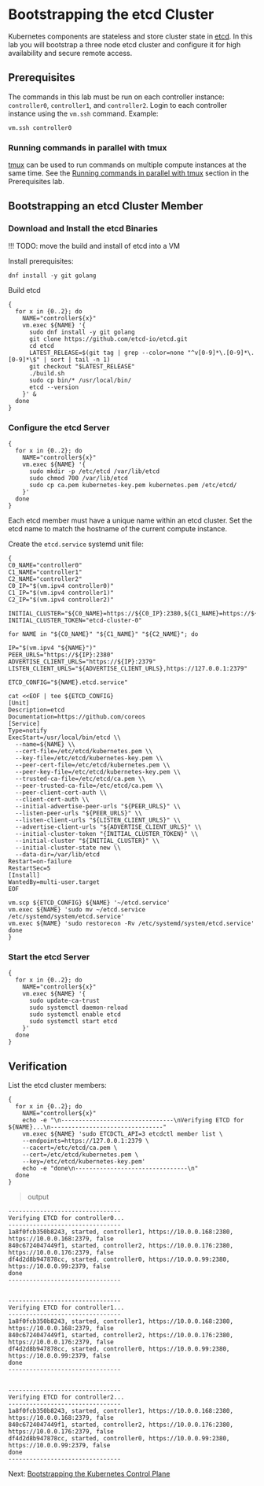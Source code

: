 # Bootstrapping the etcd Cluster

Kubernetes components are stateless and store cluster state in [etcd](https://github.com/etcd-io/etcd). In this lab you
will bootstrap a three node etcd cluster and configure it for high availability and secure remote access.

## Prerequisites

The commands in this lab must be run on each controller instance: `controller0`, `controller1`, and `controller2`.
Login to each controller instance using the `vm.ssh` command. Example:

```shell
vm.ssh controller0
```

### Running commands in parallel with tmux

[tmux](https://github.com/tmux/tmux/wiki) can be used to run commands on multiple compute instances at the same time.
See the [Running commands in parallel with tmux](01-prerequisites.md#running-commands-in-parallel-with-tmux) section in
the Prerequisites lab.

## Bootstrapping an etcd Cluster Member

### Download and Install the etcd Binaries

!!! TODO: move the build and install of etcd into a VM

Install prerequisites:
```shell
dnf install -y git golang
```

Build etcd
```shell
{
  for x in {0..2}; do 
    NAME="controller${x}"
    vm.exec ${NAME} '{
      sudo dnf install -y git golang
      git clone https://github.com/etcd-io/etcd.git
      cd etcd
      LATEST_RELEASE=$(git tag | grep --color=none "^v[0-9]*\.[0-9]*\.[0-9]*\$" | sort | tail -n 1)
      git checkout "$LATEST_RELEASE"
      ./build.sh
      sudo cp bin/* /usr/local/bin/
      etcd --version
    }' &
  done
}
```

### Configure the etcd Server

```shell
{
  for x in {0..2}; do 
    NAME="controller${x}"
    vm.exec ${NAME} '{
      sudo mkdir -p /etc/etcd /var/lib/etcd
      sudo chmod 700 /var/lib/etcd
      sudo cp ca.pem kubernetes-key.pem kubernetes.pem /etc/etcd/
    }'
  done
}
```
Each etcd member must have a unique name within an etcd cluster. Set the etcd name to match the hostname of the current
compute instance.

Create the `etcd.service` systemd unit file:

```shell
{
C0_NAME="controller0"
C1_NAME="controller1"
C2_NAME="controller2"
C0_IP="$(vm.ipv4 controller0)"
C1_IP="$(vm.ipv4 controller1)"
C2_IP="$(vm.ipv4 controller2)"

INITIAL_CLUSTER="${C0_NAME}=https://${C0_IP}:2380,${C1_NAME}=https://${C1_IP}:2380,${C2_NAME}=https://${C2_IP}:2380"
INITIAL_CLUSTER_TOKEN="etcd-cluster-0"

for NAME in "${C0_NAME}" "${C1_NAME}" "${C2_NAME}"; do 
  
IP="$(vm.ipv4 "${NAME}")"
PEER_URLS="https://${IP}:2380"
ADVERTISE_CLIENT_URLS="https://${IP}:2379"
LISTEN_CLIENT_URLS="${ADVERTISE_CLIENT_URLS},https://127.0.0.1:2379"

ETCD_CONFIG="${NAME}.etcd.service"

cat <<EOF | tee ${ETCD_CONFIG}
[Unit]
Description=etcd
Documentation=https://github.com/coreos
[Service]
Type=notify
ExecStart=/usr/local/bin/etcd \\
  --name=${NAME} \\
  --cert-file=/etc/etcd/kubernetes.pem \\
  --key-file=/etc/etcd/kubernetes-key.pem \\
  --peer-cert-file=/etc/etcd/kubernetes.pem \\
  --peer-key-file=/etc/etcd/kubernetes-key.pem \\
  --trusted-ca-file=/etc/etcd/ca.pem \\
  --peer-trusted-ca-file=/etc/etcd/ca.pem \\
  --peer-client-cert-auth \\
  --client-cert-auth \\
  --initial-advertise-peer-urls "${PEER_URLS}" \\
  --listen-peer-urls "${PEER_URLS}" \\
  --listen-client-urls "${LISTEN_CLIENT_URLS}" \\
  --advertise-client-urls "${ADVERTISE_CLIENT_URLS}" \\
  --initial-cluster-token "{INITIAL_CLUSTER_TOKEN}" \\
  --initial-cluster "${INITIAL_CLUSTER}" \\
  --initial-cluster-state new \\
  --data-dir=/var/lib/etcd
Restart=on-failure
RestartSec=5
[Install]
WantedBy=multi-user.target
EOF

vm.scp ${ETCD_CONFIG} ${NAME} '~/etcd.service'
vm.exec ${NAME} 'sudo mv ~/etcd.service /etc/systemd/system/etcd.service'
vm.exec ${NAME} 'sudo restorecon -Rv /etc/systemd/system/etcd.service'
done
}
```

### Start the etcd Server

```shell
{
  for x in {0..2}; do
    NAME="controller${x}"
    vm.exec ${NAME} '{
      sudo update-ca-trust
      sudo systemctl daemon-reload
      sudo systemctl enable etcd
      sudo systemctl start etcd
    }'
  done
}
```

## Verification

List the etcd cluster members:

```shell
{
  for x in {0..2}; do
    NAME="controller${x}"
    echo -e "\n--------------------------------\nVerifying ETCD for ${NAME}...\n--------------------------------"
    vm.exec ${NAME} 'sudo ETCDCTL_API=3 etcdctl member list \
    --endpoints=https://127.0.0.1:2379 \
    --cacert=/etc/etcd/ca.pem \
    --cert=/etc/etcd/kubernetes.pem \
    --key=/etc/etcd/kubernetes-key.pem'
    echo -e "done\n--------------------------------\n"
  done
}
```

> output

```
--------------------------------
Verifying ETCD for controller0...
--------------------------------
1a8f0fcb350b8243, started, controller1, https://10.0.0.168:2380, https://10.0.0.168:2379, false
840c6724047449f1, started, controller2, https://10.0.0.176:2380, https://10.0.0.176:2379, false
df4d2d8b947878cc, started, controller0, https://10.0.0.99:2380, https://10.0.0.99:2379, false
done
--------------------------------


--------------------------------
Verifying ETCD for controller1...
--------------------------------
1a8f0fcb350b8243, started, controller1, https://10.0.0.168:2380, https://10.0.0.168:2379, false
840c6724047449f1, started, controller2, https://10.0.0.176:2380, https://10.0.0.176:2379, false
df4d2d8b947878cc, started, controller0, https://10.0.0.99:2380, https://10.0.0.99:2379, false
done
--------------------------------


--------------------------------
Verifying ETCD for controller2...
--------------------------------
1a8f0fcb350b8243, started, controller1, https://10.0.0.168:2380, https://10.0.0.168:2379, false
840c6724047449f1, started, controller2, https://10.0.0.176:2380, https://10.0.0.176:2379, false
df4d2d8b947878cc, started, controller0, https://10.0.0.99:2380, https://10.0.0.99:2379, false
done
--------------------------------
```

Next: [Bootstrapping the Kubernetes Control Plane](08-bootstrapping-kubernetes-controllers.md)